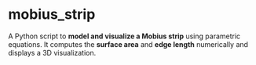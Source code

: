 # mobius_strip
A Python script to **model and visualize a Mobius strip** using parametric equations.   It computes the **surface area** and **edge length** numerically and displays a 3D visualization. 
